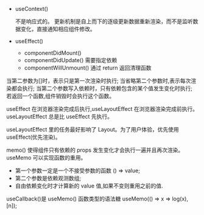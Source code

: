 - useContext()

  不是响应式的。 更新机制是自上而下的逐级更新数据重新渲染，而不是监听数据变化，直接通知相应组件修改。

- useEffect()
  - componentDidMount()
  - componentDidUpdate() 需要指定依赖
  - componentWillUnmount() 通过 return 返回清理函数

当第二参数为[]时，表示只是第一次渲染时执行;
当省略第二个参数时,表示每次渲染都会执行;
当第二个参数写入依赖时，只有依赖包含的某个值发生变化时执行;
若返回一个函数,组件销毁时会执行这个函数。

useEffect 在浏览器渲染完成后执行,useLayoutEffect 在浏览器渲染完成前执行。
useLayoutEffect 总是比 useEffect 先执行。

useLayoutEffect 里的任务最好影响了 Layout。为了用户体验，优先使用 useEffect(优先渲染)。

memo() 使得组件只有依赖的 props 发生变化才会执行一遍并且再次渲染。
useMemo 可以实现函数的重用。

- 第一个参数一定是一个不接受参数的函数 () => value;
- 第二个参数是依赖观测数组;
- 自由依赖变化时才计算新的 value 值,如果不变则重用之前的值.

useCallback()是 useMemo() 函数类型的语法糖
useMemo(() => x => log(x), [n]);
